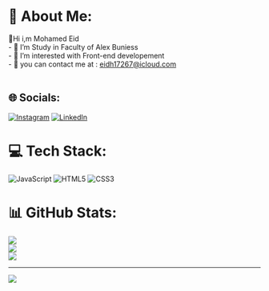 # 💫 About Me:
👋Hi i,m Mohamed Eid<br>- 🔭 I’m Study in Faculty of Alex Buniess<br>- 🌱 I’m interested with Front-end developement<br>- 💬 you can contact me at : eidh17267@icloud.com<br><br>


## 🌐 Socials:
[![Instagram](https://img.shields.io/badge/Instagram-%23E4405F.svg?logo=Instagram&logoColor=white)](https://instagram.com/_mohameddeid) [![LinkedIn](https://img.shields.io/badge/LinkedIn-%230077B5.svg?logo=linkedin&logoColor=white)](https://linkedin.com/in/mohamedeid17267) 

# 💻 Tech Stack:
![JavaScript](https://img.shields.io/badge/javascript-%23323330.svg?style=for-the-badge&logo=javascript&logoColor=%23F7DF1E) ![HTML5](https://img.shields.io/badge/html5-%23E34F26.svg?style=for-the-badge&logo=html5&logoColor=white) ![CSS3](https://img.shields.io/badge/css3-%231572B6.svg?style=for-the-badge&logo=css3&logoColor=white)
# 📊 GitHub Stats:
![](https://github-readme-stats.vercel.app/api?username=mohamedeid17266&theme=default_repocard&hide_border=false&include_all_commits=false&count_private=false)<br/>
![](https://nirzak-streak-stats.vercel.app/?user=mohamedeid17266&theme=default_repocard&hide_border=false)<br/>
![](https://github-readme-stats.vercel.app/api/top-langs/?username=mohamedeid17266&theme=default_repocard&hide_border=false&include_all_commits=false&count_private=false&layout=compact)

---
[![](https://visitcount.itsvg.in/api?id=mohamedeid17266&icon=0&color=0)](https://visitcount.itsvg.in)

<!-- Proudly created with GPRM ( https://gprm.itsvg.in ) -->
